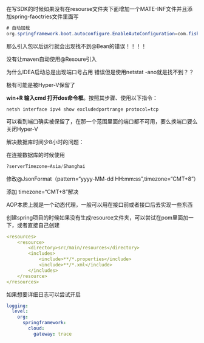 在写SDK的时候如果没有在resourse文件夹下面增加一个MATE-INF文件并且添加spring-faoctries文件里面写

```java
# 自动加载
org.springframework.boot.autoconfigure.EnableAutoConfiguration=com.fishman.fishmanapi_clent_sdk.FishmanAPIClientSdkConfig

```

那么引入包以后运行就会出现找不到@Bean的错误！！！！

没有让maven自动使用@Resoure引入



为什么IDEA启动总是出现端口号占用 错误但是使用netstat -ano就是找不到？？

极有可能是被Hyper-V保留了

**win+R 输入cmd 打开dos命令框**。按照其步骤、使用以下指令：

```shell
netsh interface ipv4 show excludedportrange protocol=tcp
```

可以看到端口确实被保留了，在那一个范围里面的端口都不可用，要么换端口要么关闭Hyper-V



解决数据库时间少8小时的问题：

在连接数据库的时候使用

```sql
?serverTimezone=Asia/Shanghai
```

修改@JsonFormat（pattern=“yyyy-MM-dd HH:mm:ss”,timezone=“CMT+8”）

添加 timezone=“CMT+8”解决



AOP本质上就是一个动态代理，一般可以用在接口前或者接口后去实现一些东西

创建spring项目的时候如果没有生成resource文件夹，可以尝试在pom里面加一下，或者直接自己创建

```yaml
<resources>
    <resource>
        <directory>src/main/resources</directory>
        <includes>
            <include>**/*.properties</include>
            <include>**/*.xml</include>
        </includes>
    </resource>
</resources>
```



如果想要详细日志可以尝试开启

```yaml
logging:
  level:
    org:
      springframework:
        cloud:
          gateway: trace
```

